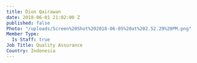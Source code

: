 ```yaml
---
title: Dion Qairawan
date: 2018-06-01 21:02:00 Z
published: false
Photo: "/uploads/Screen%20Shot%202018-06-05%20at%202.52.29%20PM.png"
Member Type:
  Is Staff: true
Job Title: Quality Assurance
Country: Indonesia
---
```


